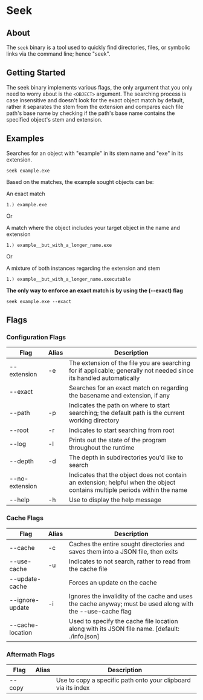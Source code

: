 # Seek

## About
The `seek` binary is a tool used to quickly find directories, files, or symbolic links via the command line; hence "seek".

## Getting Started
The seek binary implements various flags, the only argument that you only need to worry about is the `<OBJECT>` argument.
The searching process is case insensitive and doesn't look for the exact object match by default, rather it separates the stem from the extension and compares each file path's base name by checking if the path's base name contains the specified object's stem and extension.

## Examples
Searches for an object with "example" in its stem name and "exe" in its extension.
```console
seek example.exe
```
Based on the matches, the example sought objects can be:

An exact match
```text
1.) example.exe
```
Or

A match where the object includes your target object in the name and extension
```text
1.) example__but_with_a_longer_name.exe
```
Or

A mixture of both instances regarding the extension and stem
```text
1.) example__but_with_a_longer_name.executable
```

**The only way to enforce an exact match is by using the (--exact) flag**
```console
seek example.exe --exact
```

## Flags
### Configuration Flags

| Flag | Alias | Description |
|------|-|-------------|
|--extension| -e | The extension of the file you are searching for if applicable; generally not needed since its handled automatically|
|--exact|  | Searches for an exact match on regarding the basename and extension, if any|
| --path | -p | Indicates the path on where to start searching; the default path is the current working directory |
| --root | -r | Indicates to start searching from root |
| --log | -l | Prints out the state of the program throughout the runtime |
| --depth | -d | The depth in subdirectories you'd like to search |
| --no-extension |  | Indicates that the object does not contain an extension; helpful when the object contains multiple periods within the name |
|--help| -h | Use to display the help message|

### Cache Flags

| Flag | Alias | Description |
|------|-|-------------|
|--cache| -c | Caches the entire sought directories and saves them into a JSON file, then exits |
|--use-cache| -u | Indicates to not search, rather to read from the cache file |
|--update-cache| | Forces an update on the cache |
|--ignore-update| -i | Ignores the invalidity of the cache and uses the cache anyway; must be used along with the --use-cache flag |
|--cache-location| | Used to specify the cache file location along with its JSON file name. [default: ./info.json]|

### Aftermath Flags

| Flag | Alias | Description |
|------|-|-------------|
| --copy |  | Use to copy a specific path onto your clipboard via its index|

